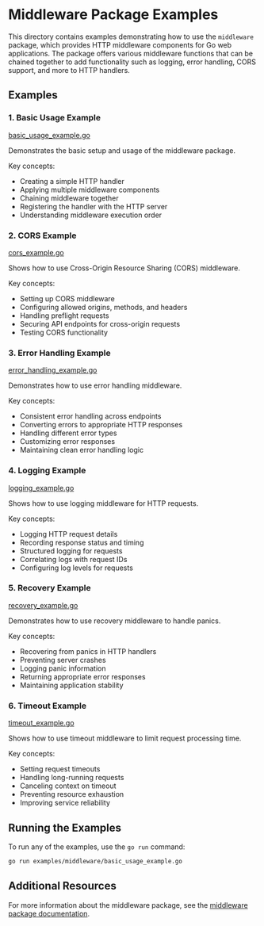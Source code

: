 # Middleware Package Examples

This directory contains examples demonstrating how to use the `middleware` package, which provides HTTP middleware components for Go web applications. The package offers various middleware functions that can be chained together to add functionality such as logging, error handling, CORS support, and more to HTTP handlers.

## Examples

### 1. Basic Usage Example

[basic_usage_example.go](basic_usage_example.go)

Demonstrates the basic setup and usage of the middleware package.

Key concepts:
- Creating a simple HTTP handler
- Applying multiple middleware components
- Chaining middleware together
- Registering the handler with the HTTP server
- Understanding middleware execution order

### 2. CORS Example

[cors_example.go](cors_example.go)

Shows how to use Cross-Origin Resource Sharing (CORS) middleware.

Key concepts:
- Setting up CORS middleware
- Configuring allowed origins, methods, and headers
- Handling preflight requests
- Securing API endpoints for cross-origin requests
- Testing CORS functionality

### 3. Error Handling Example

[error_handling_example.go](error_handling_example.go)

Demonstrates how to use error handling middleware.

Key concepts:
- Consistent error handling across endpoints
- Converting errors to appropriate HTTP responses
- Handling different error types
- Customizing error responses
- Maintaining clean error handling logic

### 4. Logging Example

[logging_example.go](logging_example.go)

Shows how to use logging middleware for HTTP requests.

Key concepts:
- Logging HTTP request details
- Recording response status and timing
- Structured logging for requests
- Correlating logs with request IDs
- Configuring log levels for requests

### 5. Recovery Example

[recovery_example.go](recovery_example.go)

Demonstrates how to use recovery middleware to handle panics.

Key concepts:
- Recovering from panics in HTTP handlers
- Preventing server crashes
- Logging panic information
- Returning appropriate error responses
- Maintaining application stability

### 6. Timeout Example

[timeout_example.go](timeout_example.go)

Shows how to use timeout middleware to limit request processing time.

Key concepts:
- Setting request timeouts
- Handling long-running requests
- Canceling context on timeout
- Preventing resource exhaustion
- Improving service reliability

## Running the Examples

To run any of the examples, use the `go run` command:

```bash
go run examples/middleware/basic_usage_example.go
```

## Additional Resources

For more information about the middleware package, see the [middleware package documentation](../../middleware/README.md).